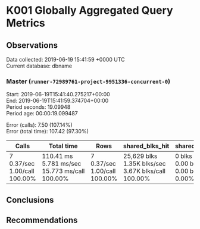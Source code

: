 # K001 Globally Aggregated Query Metrics

## Observations ##
Data collected: 2019-06-19 15:41:59 +0000 UTC  
Current database: dbname  



### Master (`runner-72989761-project-9951336-concurrent-0`) ###
Start: 2019-06-19T15:41:40.275217+00:00  
End: 2019-06-19T15:41:59.374704+00:00  
Period seconds: 19.09948  
Period age: 00:00:19.099487  

Error (calls): 7.50 (107.14%)  
Error (total time): 107.42 (97.30%)

| Calls | Total&nbsp;time | Rows | shared_blks_hit | shared_blks_read | shared_blks_dirtied | shared_blks_written | blk_read_time | blk_write_time | kcache_reads | kcache_writes | kcache_user_time_ms | kcache_system_time |
|-------|------------|------|-----------------|------------------|---------------------|---------------------|---------------|----------------|--------------|---------------|---------------------|--------------------|
|7<br/>0.37/sec<br/>1.00/call<br/>100.00% |110.41&nbsp;ms<br/>5.781&nbsp;ms/sec<br/>15.773&nbsp;ms/call<br/>100.00% |7<br/>0.37/sec<br/>1.00/call<br/>100.00% |25,629&nbsp;blks<br/>1.35K&nbsp;blks/sec<br/>3.67K&nbsp;blks/call<br/>100.00% |0&nbsp;blks<br/>0.00&nbsp;blks/sec<br/>0.00&nbsp;blks/call<br/>0.00% |0&nbsp;blks<br/>0.00&nbsp;blks/sec<br/>0.00&nbsp;blks/call<br/>0.00% |0&nbsp;blks<br/>0.00&nbsp;blks/sec<br/>0.00&nbsp;blks/call<br/>0.00% |0.00&nbsp;ms<br/>0.000&nbsp;ms/sec<br/>0.000&nbsp;ms/call<br/>0.00% |0.00&nbsp;ms<br/>0.000&nbsp;ms/sec<br/>0.000&nbsp;ms/call<br/>0.00% |0.00&nbsp;bytes<br/>0.00&nbsp;bytes/sec<br/>0.00&nbsp;bytes/call<br/>0.00% |0.00&nbsp;bytes<br/>0.00&nbsp;bytes/sec<br/>0.00&nbsp;bytes/call<br/>0.00% |0.00&nbsp;ms<br/>0.000&nbsp;ms/sec<br/>0.000&nbsp;ms/call<br/>0.00% |0.00&nbsp;ms<br/>0.000&nbsp;ms/sec<br/>0.000&nbsp;ms/call<br/>0.00%|





## Conclusions ##


## Recommendations ##

